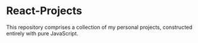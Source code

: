 # React-Projects
This repository comprises a collection of my personal projects, constructed entirely with pure JavaScript.

